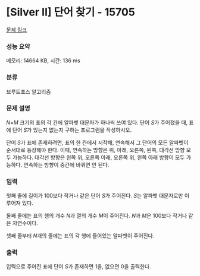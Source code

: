 # [Silver II] 단어 찾기 - 15705 

[문제 링크](https://www.acmicpc.net/problem/15705) 

### 성능 요약

메모리: 14664 KB, 시간: 136 ms

### 분류

브루트포스 알고리즘

### 문제 설명

<p><em>N</em>×<em>M</em> 크기의 표의 각 칸에 알파벳 대문자가 하나씩 쓰여 있다. 단어 <em>S</em>가 주어졌을 때, 표에 단어 <em>S</em>가 있는지 없는지 구하는 프로그램을 작성하시오.</p>

<p>단어 <em>S</em>가 표에 존재하려면, 표의 한 칸에서 시작해, 연속해서 그 단어의 모든 알파벳이 순서대로 등장해야 한다. 이때, 연속하는 방향은 위, 아래, 오른쪽, 왼쪽, 대각선 방향 모두 가능하다. 대각선 방향은 왼쪽 위, 오른쪽 아래, 오른쪽 위, 왼쪽 아래 방향이 모두 가능하다. 연속하는 방향이 중간에 바뀌면 안 된다.</p>

### 입력 

 <p>첫째 줄에 길이가 100보다 작거나 같은 단어 <em>S</em>가 주어진다. <em>S</em>는 알파벳 대문자로만 이루어져 있다.</p>

<p>둘째 줄에는 표의 행의 개수 <em>N</em>과 열의 개수 <em>M</em>이 주어진다. <em>N</em>과 <em>M</em>은 100보다 작거나 같은 자연수이다.</p>

<p>셋째 줄부터 <em>N</em>개의 줄에는 표의 각 행에 들어있는 알파벳이 주어진다.</p>

### 출력 

 <p>입력으로 주어진 표에 단어 <em>S</em>가 존재하면 1을, 없으면 0을 출력한다.</p>

